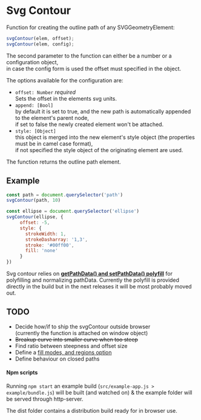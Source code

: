Svg Contour
===

Function for creating the outline path of any SVGGeometryElement:

```javascript
svgContour(elem, offset);
svgContour(elem, config);
```

The second parameter to the function can either be a number or a configuration object,  
in case the config form is used the offset must specified in the object.

The options available for the configuration are:
 - `offset: Number` *required*  
 Sets the offset in the elements svg units.
 - `append: [Bool]`  
 by default it is set to true, and the new path is automatically appended to the element's parent node,  
 if set to false the newly created element won't be attached.
 - `style: [Object]`  
 this object is merged into the new element's style object (the properties must be in camel case format),  
 if not specified the style object of the originating element are used.


The function returns the outline path element.

Example
------
 ```javascript
const path = document.querySelector('path')
svgContour(path, 10)

const ellipse = document.querySelector('ellipse')
svgContour(ellipse, {
      offset: -5,
      style: {
        strokeWidth: 1,
        strokeDasharray: '1,3',
        stroke: '#00ff00',
        fill: 'none'
      }
})
```

Svg contour relies on [**getPathData() and setPathData() polyfill**](https://github.com/jarek-foksa/path-data-polyfill.js) for polyfilling and normalizing pathData. Currently the polyfill is provided directly in the build but in the next releases it will be most probably moved out.

TODO
---
 - Decide how/if to ship the svgContour outside browser  
 (currently the function is attached on window object)
 - ~~Breakup curve into smaller curve when too steep~~
 - Find ratio between steepness and offset size
 - Define a [fill modes, and regions option](https://svgwg.org/specs/strokes/#SpecifyingStrokeAlignment)
 - Define behaviour on closed paths



#### Npm scripts

 Running `npm start` an example build (`src/example-app.js > example/bundle.js`) will be built (and watched on)
 & the example folder will be served through http-server.


 The dist folder contains a distribution build ready for in browser use.
